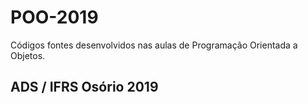 # POO-2019

Códigos fontes desenvolvidos nas aulas de Programação Orientada a Objetos. 

## ADS / IFRS Osório 2019
